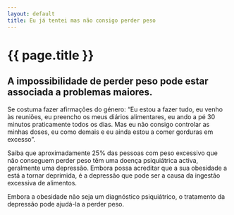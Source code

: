 ```yaml
---
layout: default
title: Eu já tentei mas não consigo perder peso
---
```


# {{ page.title }}

## A impossibilidade de perder peso pode estar associada a problemas maiores.

Se costuma fazer afirmações do género: “Eu estou a fazer tudo, eu venho às reuniões, eu preencho os meus diários alimentares, eu ando a pé 30 minutos praticamente todos os dias. Mas eu não consigo controlar as minhas doses, eu como demais e eu ainda estou a comer gorduras em excesso”.

Saiba que aproximadamente 25% das pessoas com peso excessivo que não conseguem perder peso têm uma doença psiquiátrica activa, geralmente uma depressão. Embora possa acreditar que a sua obesidade a está a tornar deprimida, é a depressão que pode ser a causa da ingestão excessiva de alimentos.

Embora a obesidade não seja um diagnóstico psiquiátrico, o tratamento da depressão pode ajudá-la a perder peso.